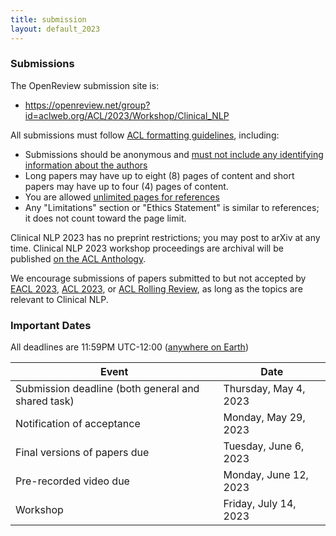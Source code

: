 ```yaml
---
title: submission
layout: default_2023
---
```


### Submissions

The OpenReview submission site is:

* <https://openreview.net/group?id=aclweb.org/ACL/2023/Workshop/Clinical_NLP>

All submissions must follow [ACL formatting guidelines](https://acl-org.github.io/ACLPUB/formatting.html), including:

* Submissions should be anonymous and [must not include any identifying information about the authors](https://acl-org.github.io/ACLPUB/review-version.html)
* Long papers may have up to eight (8) pages of content and short papers may have up to four (4) pages of content.
* You are allowed [unlimited pages for references](https://acl-org.github.io/ACLPUB/formatting.html#paper-length)
* Any "Limitations" section or "Ethics Statement" is similar to references; it does not count toward the page limit.

Clinical NLP 2023 has no preprint restrictions; you may post to arXiv at any time.
Clinical NLP 2023 workshop proceedings are archival will be published [on the ACL Anthology](https://aclanthology.org/venues/clinicalnlp/).

We encourage submissions of papers submitted to but not accepted by [EACL 2023](https://2023.eacl.org/), [ACL 2023](https://2023.aclweb.org/), or [ACL Rolling Review](https://aclrollingreview.org/), as long as the topics are relevant to Clinical NLP.


### Important Dates

All deadlines are 11:59PM UTC-12:00 ([anywhere on Earth](https://www.timeanddate.com/time/zones/aoe))

| Event                                               | Date                  |
| --------------------------------------------------- | --------------------- |
| Submission deadline (both general and shared task)  | Thursday, May 4, 2023 |
| Notification of acceptance                          | Monday, May 29, 2023  |
| Final versions of papers due                        | Tuesday, June 6, 2023 |
| Pre-recorded video due                              | Monday, June 12, 2023 |
| Workshop                                            | Friday, July 14, 2023 |

